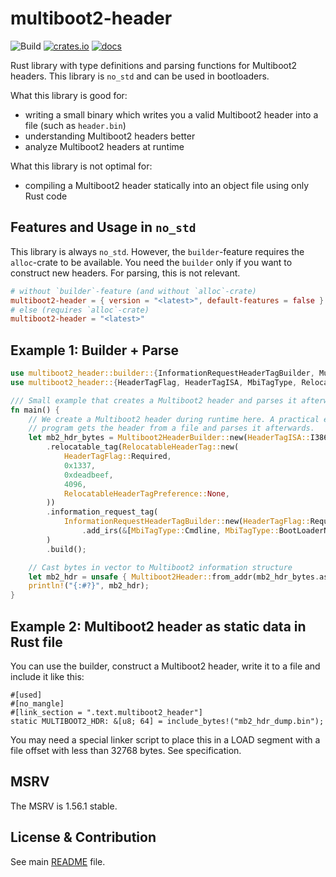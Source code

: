 # multiboot2-header
![Build](https://github.com/rust-osdev/multiboot2/actions/workflows/rust.yml/badge.svg)
[![crates.io](https://img.shields.io/crates/v/multiboot2-header.svg)](https://crates.io/crates/multiboot2-header)
[![docs](https://docs.rs/multiboot2-header/badge.svg)](https://docs.rs/multiboot2-header/)

Rust library with type definitions and parsing functions for Multiboot2 headers.
This library is `no_std` and can be used in bootloaders.

What this library is good for:
- writing a small binary which writes you a valid Multiboot2 header
  into a file (such as `header.bin`)
- understanding Multiboot2 headers better
- analyze Multiboot2 headers at runtime

What this library is not optimal for:
- compiling a Multiboot2 header statically into an object file using only Rust code

## Features and Usage in `no_std`
This library is always `no_std`. However, the `builder`-feature requires the `alloc`-crate
to be available. You need the `builder` only if you want to construct new headers. For parsing,
this is not relevant.

```toml
# without `builder`-feature (and without `alloc`-crate)
multiboot2-header = { version = "<latest>", default-features = false }
# else (requires `alloc`-crate)
multiboot2-header = "<latest>"
```

## Example 1: Builder + Parse
```rust
use multiboot2_header::builder::{InformationRequestHeaderTagBuilder, Multiboot2HeaderBuilder};
use multiboot2_header::{HeaderTagFlag, HeaderTagISA, MbiTagType, RelocatableHeaderTag, RelocatableHeaderTagPreference, Multiboot2Header};

/// Small example that creates a Multiboot2 header and parses it afterwards.
fn main() {
    // We create a Multiboot2 header during runtime here. A practical example is that your
    // program gets the header from a file and parses it afterwards.
    let mb2_hdr_bytes = Multiboot2HeaderBuilder::new(HeaderTagISA::I386)
        .relocatable_tag(RelocatableHeaderTag::new(
            HeaderTagFlag::Required,
            0x1337,
            0xdeadbeef,
            4096,
            RelocatableHeaderTagPreference::None,
        ))
        .information_request_tag(
            InformationRequestHeaderTagBuilder::new(HeaderTagFlag::Required)
                .add_irs(&[MbiTagType::Cmdline, MbiTagType::BootLoaderName]),
        )
        .build();

    // Cast bytes in vector to Multiboot2 information structure
    let mb2_hdr = unsafe { Multiboot2Header::from_addr(mb2_hdr_bytes.as_ptr() as usize) };
    println!("{:#?}", mb2_hdr);
}
```

## Example 2: Multiboot2 header as static data in Rust file
You can use the builder, construct a Multiboot2 header, write it to a file and include it like this:
```
#[used]
#[no_mangle]
#[link_section = ".text.multiboot2_header"]
static MULTIBOOT2_HDR: &[u8; 64] = include_bytes!("mb2_hdr_dump.bin");
```
You may need a special linker script to place this in a LOAD segment with a file offset with less than 32768 bytes.
See specification.

## MSRV
The MSRV is 1.56.1 stable.

## License & Contribution

See main [README](https://github.com/rust-osdev/multiboot2/blob/main/README.md) file.
